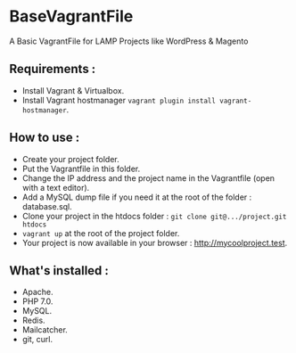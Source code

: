 # BaseVagrantFile

A Basic VagrantFile for LAMP Projects like WordPress & Magento

## Requirements :

- Install Vagrant & Virtualbox.
- Install Vagrant hostmanager `vagrant plugin install vagrant-hostmanager`.

## How to use :

- Create your project folder.
- Put the Vagrantfile in this folder.
- Change the IP address and the project name in the Vagrantfile (open with a text editor).
- Add a MySQL dump file if you need it at the root of the folder : database.sql.
- Clone your project in the htdocs folder : `git clone git@.../project.git htdocs`
- `vagrant up` at the root of the project folder.
- Your project is now available in your browser : http://mycoolproject.test.

## What's installed :

- Apache.
- PHP 7.0.
- MySQL.
- Redis.
- Mailcatcher.
- git, curl.

